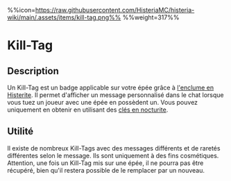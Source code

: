 %%icon=https://raw.githubusercontent.com/HisteriaMC/histeria-wiki/main/.assets/items/kill-tag.png%%
%%weight=317%%

# Kill-Tag

## Description
Un Kill-Tag est un badge applicable sur votre épée grâce à [l'enclume en Histerite](https://histeria.fr/wiki/blocs/histerite-anvil). Il permet d'afficher un message personnalisé dans le chat lorsque vous tuez un joueur avec une épée en possèdent un. Vous pouvez uniquement en obtenir en utilisant des [clés en nocturite](https://histeria.fr/wiki/objets/nocturite-key).

## Utilité
Il existe de nombreux Kill-Tags avec des messages différents et de raretés différentes selon le message. Ils sont uniquement à des fins cosmétiques.
Attention, une fois un Kill-Tag mis sur une épée, il ne pourra pas être récupéré, bien qu'il restera possible de le remplacer par un nouveau.
